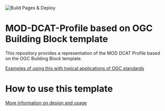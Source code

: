 ![Build Pages & Deploy](https://github.com/FAIR-IMPACT/MOD-DCAT-profile/actions/workflows/pages/pages-build-deployment/badge.svg)

# MOD-DCAT-Profile based on OGC Building Block template

This repository provides a representation of the MOD DCAT Profile based on the OGC Building Block template.

[Examples of using this with typical applications of OGC standards](https://github.com/ogcincubator/bblocks-examples)


# How to use this template

[More information on design and usage](https://github.com/opengeospatial/bblock-template/blob/master/USAGE.md)


